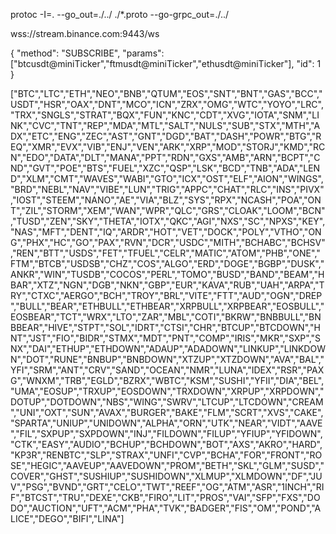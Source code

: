 protoc -I=. --go_out=./../ ./*.proto --go-grpc_out=./../


wss://stream.binance.com:9443/ws

{
"method": "SUBSCRIBE",
"params":
["btcusdt@miniTicker","ftmusdt@miniTicker","ethusdt@miniTicker"],
"id": 1
}



["BTC","LTC","ETH","NEO","BNB","QTUM","EOS","SNT","BNT","GAS","BCC","USDT","HSR","OAX","DNT","MCO","ICN","ZRX","OMG","WTC","YOYO","LRC","TRX","SNGLS","STRAT","BQX","FUN","KNC","CDT","XVG","IOTA","SNM","LINK","CVC","TNT","REP","MDA","MTL","SALT","NULS","SUB","STX","MTH","ADX","ETC","ENG","ZEC","AST","GNT","DGD","BAT","DASH","POWR","BTG","REQ","XMR","EVX","VIB","ENJ","VEN","ARK","XRP","MOD","STORJ","KMD","RCN","EDO","DATA","DLT","MANA","PPT","RDN","GXS","AMB","ARN","BCPT","CND","GVT","POE","BTS","FUEL","XZC","QSP","LSK","BCD","TNB","ADA","LEND","XLM","CMT","WAVES","WABI","GTO","ICX","OST","ELF","AION","WINGS","BRD","NEBL","NAV","VIBE","LUN","TRIG","APPC","CHAT","RLC","INS","PIVX","IOST","STEEM","NANO","AE","VIA","BLZ","SYS","RPX","NCASH","POA","ONT","ZIL","STORM","XEM","WAN","WPR","QLC","GRS","CLOAK","LOOM","BCN","TUSD","ZEN","SKY","THETA","IOTX","QKC","AGI","NXS","SC","NPXS","KEY","NAS","MFT","DENT","IQ","ARDR","HOT","VET","DOCK","POLY","VTHO","ONG","PHX","HC","GO","PAX","RVN","DCR","USDC","MITH","BCHABC","BCHSV","REN","BTT","USDS","FET","TFUEL","CELR","MATIC","ATOM","PHB","ONE","FTM","BTCB","USDSB","CHZ","COS","ALGO","ERD","DOGE","BGBP","DUSK","ANKR","WIN","TUSDB","COCOS","PERL","TOMO","BUSD","BAND","BEAM","HBAR","XTZ","NGN","DGB","NKN","GBP","EUR","KAVA","RUB","UAH","ARPA","TRY","CTXC","AERGO","BCH","TROY","BRL","VITE","FTT","AUD","OGN","DREP","BULL","BEAR","ETHBULL","ETHBEAR","XRPBULL","XRPBEAR","EOSBULL","EOSBEAR","TCT","WRX","LTO","ZAR","MBL","COTI","BKRW","BNBBULL","BNBBEAR","HIVE","STPT","SOL","IDRT","CTSI","CHR","BTCUP","BTCDOWN","HNT","JST","FIO","BIDR","STMX","MDT","PNT","COMP","IRIS","MKR","SXP","SNX","DAI","ETHUP","ETHDOWN","ADAUP","ADADOWN","LINKUP","LINKDOWN","DOT","RUNE","BNBUP","BNBDOWN","XTZUP","XTZDOWN","AVA","BAL","YFI","SRM","ANT","CRV","SAND","OCEAN","NMR","LUNA","IDEX","RSR","PAXG","WNXM","TRB","EGLD","BZRX","WBTC","KSM","SUSHI","YFII","DIA","BEL","UMA","EOSUP","TRXUP","EOSDOWN","TRXDOWN","XRPUP","XRPDOWN","DOTUP","DOTDOWN","NBS","WING","SWRV","LTCUP","LTCDOWN","CREAM","UNI","OXT","SUN","AVAX","BURGER","BAKE","FLM","SCRT","XVS","CAKE","SPARTA","UNIUP","UNIDOWN","ALPHA","ORN","UTK","NEAR","VIDT","AAVE","FIL","SXPUP","SXPDOWN","INJ","FILDOWN","FILUP","YFIUP","YFIDOWN","CTK","EASY","AUDIO","BCHUP","BCHDOWN","BOT","AXS","AKRO","HARD","KP3R","RENBTC","SLP","STRAX","UNFI","CVP","BCHA","FOR","FRONT","ROSE","HEGIC","AAVEUP","AAVEDOWN","PROM","BETH","SKL","GLM","SUSD","COVER","GHST","SUSHIUP","SUSHIDOWN","XLMUP","XLMDOWN","DF","JUV","PSG","BVND","GRT","CELO","TWT","REEF","OG","ATM","ASR","1INCH","RIF","BTCST","TRU","DEXE","CKB","FIRO","LIT","PROS","VAI","SFP","FXS","DODO","AUCTION","UFT","ACM","PHA","TVK","BADGER","FIS","OM","POND","ALICE","DEGO","BIFI","LINA"]
